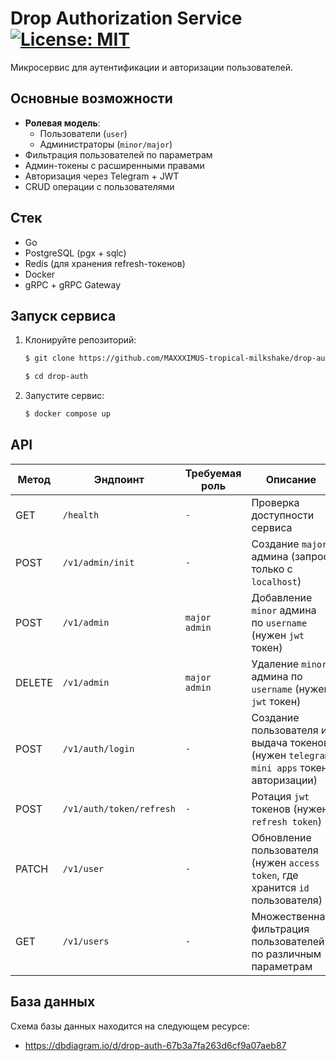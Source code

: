 # Drop Authorization Service [![License: MIT](https://img.shields.io/badge/License-MIT-blue.svg)](https://opensource.org/licenses/MIT)


Микросервис для аутентификации и авторизации пользователей.

## Основные возможности

- **Ролевая модель**:
  - Пользователи (`user`)
  - Администраторы (`minor/major`)
- Фильтрация пользователей по параметрам
- Админ-токены с расширенными правами
- Авторизация через Telegram + JWT
- CRUD операции с пользователями


## Стек

- Go
- PostgreSQL (pgx + sqlc)
- Redis (для хранения refresh-токенов)
- Docker
- gRPC + gRPC Gateway


## Запуск сервиса

1. Клонируйте репозиторий:
   ```bash
   $ git clone https://github.com/MAXXXIMUS-tropical-milkshake/drop-auth.git

   $ cd drop-auth
   ```

2. Запустите сервис:
   ```bash
   $ docker compose up
   ```

## API

| Метод | Эндпоинт                      | Требуемая роль | Описание                  |
|-------|-------------------------------|----------------|---------------------------|
| GET   | `/health`         | `-`        | Проверка доступности сервиса  |
| POST   | `/v1/admin/init`    | `-`        | Создание `major` админа (запрос только с `localhost`)           |
| POST   | `/v1/admin`    | `major admin`   | Добавление `minor` админа по `username` (нужен `jwt` токен)  |
| DELETE | `/v1/admin`    | `major admin`        | Удаление `minor` админа по `username` (нужен `jwt` токен)      |
| POST| `/v1/auth/login`    | `-`   | Создание пользователя и выдача токенов (нужен `telegram mini apps` токен авторизации)     |
| POST| `/v1/auth/token/refresh`    | `-`   | Ротация `jwt` токенов (нужен `refresh token`)     |
| PATCH| `/v1/user`    | `-`   | Обновление пользователя (нужен `access token`, где хранится `id` пользователя)     |
| GET| `/v1/users`    | `-`   | Множественная фильтрация пользователей по различным параметрам     |

## База данных

Схема базы данных находится на следующем ресурсе:

- https://dbdiagram.io/d/drop-auth-67b3a7fa263d6cf9a07aeb87